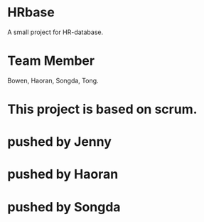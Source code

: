 # HRbase
A small project for HR-database.

# Team Member
Bowen, Haoran, Songda, Tong.

# This project is based on scrum.

# pushed by Jenny

# pushed by Haoran

# pushed by Songda